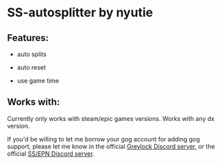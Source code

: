 # SS-autosplitter by nyutie

## Features:

- auto splits

- auto reset

- use game time

## Works with:

Currently only works with steam/epic games versions. Works with any dx version.

If you'd be willing to let me borrow your gog account for adding gog support, please let me know in the official [Greylock Discord server](https://discord.com/invite/tBEvADR3tS), or the official [SS/EPN Discord server](https://discord.com/invite/QaJJ9WBxGA).
